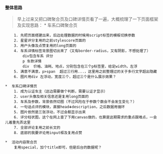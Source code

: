 ####   整体思路
>  早上过来又把口碑聚合页及口碑详情页看了一遍，大概梳理了一下页面框架及实现思路：
    *  车系口碑聚合页

        1. 先把页面搭建出来，后边处理数据的时候用script标签的模板切换参数
        2. 星星评分复用的之前stylescore页面的
        3. 用户头像及点赞复用的long页面的
        4. 车系详情标签背景图切出来了（又有border-radius，又有阴影，不想处理了）
            div包含车系 评分
            p 车款详情
            div  价格、油耗、地点，分别包含在三个p标签里，给定width，左浮
        5. 满意不满意，p>span  超过三行用...，这里用之前整理过的关于多行文字超出隐藏
        6. 图片用div 左浮动，宽度三个，超过三个是什么展示效果？

    *  车系口碑详情页
        1. 成为认证车主（这边需要做个判断，需要认证才显示）
        2. user头像及相关信息还是复用long页面的
        3. 车系及参数，背景依然切图（不过风险在于参数个数会不会发生变化？）
        4. 一句话点评的模块，直接head➕description，之后数据用循环
        5. 图片依然是三张浮动，不过会都显示出来
        6. 评分柱状图，这个在网上查了下用canvas做的，也算是这期需求的重点跟难点，一会儿着重先弄这里
        7. 全部评论复用之前长文的
        8. 底部的我要评论用input框及复用点赞

    *  活动内容聚合页
        复用special，加个title即可，但是后台的数据呢？
